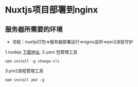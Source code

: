 # Nuxtjs项目部署到nginx

## 服务器所需要的环境
- 流程：nuxtjs打包=>服务器部署运行=>nginx监听=>pm2进程守护

1.nodejs [下载地址](http://nodejs.cn/download/).
2.yarn 包管理工具
```shell
npm install -g chaoge-cli
```
3.pm2进程管理工具
```shell
npm install pm2 -g
```

